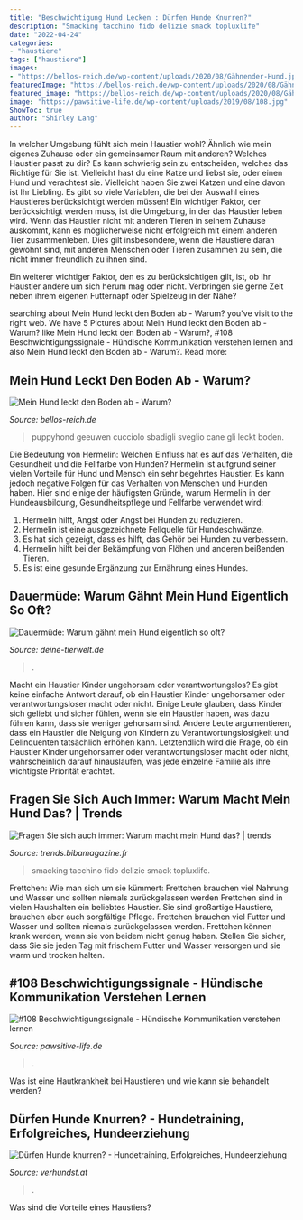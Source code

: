 ```yaml
---
title: "Beschwichtigung Hund Lecken : Dürfen Hunde Knurren?"
description: "Smacking tacchino fido delizie smack topluxlife"
date: "2022-04-24"
categories:
- "haustiere"
tags: ["haustiere"]
images:
- "https://bellos-reich.de/wp-content/uploads/2020/08/Gähnender-Hund.jpg"
featuredImage: "https://bellos-reich.de/wp-content/uploads/2020/08/Gähnender-Hund.jpg"
featured_image: "https://bellos-reich.de/wp-content/uploads/2020/08/Gähnender-Hund.jpg"
image: "https://pawsitive-life.de/wp-content/uploads/2019/08/108.jpg"
ShowToc: true
author: "Shirley Lang"
---
```



In welcher Umgebung fühlt sich mein Haustier wohl? Ähnlich wie mein eigenes Zuhause oder ein gemeinsamer Raum mit anderen?
Welches Haustier passt zu dir? Es kann schwierig sein zu entscheiden, welches das Richtige für Sie ist. Vielleicht hast du eine Katze und liebst sie, oder einen Hund und verachtest sie. Vielleicht haben Sie zwei Katzen und eine davon ist Ihr Liebling. Es gibt so viele Variablen, die bei der Auswahl eines Haustieres berücksichtigt werden müssen!
Ein wichtiger Faktor, der berücksichtigt werden muss, ist die Umgebung, in der das Haustier leben wird. Wenn das Haustier nicht mit anderen Tieren in seinem Zuhause auskommt, kann es möglicherweise nicht erfolgreich mit einem anderen Tier zusammenleben. Dies gilt insbesondere, wenn die Haustiere daran gewöhnt sind, mit anderen Menschen oder Tieren zusammen zu sein, die nicht immer freundlich zu ihnen sind.

Ein weiterer wichtiger Faktor, den es zu berücksichtigen gilt, ist, ob Ihr Haustier andere um sich herum mag oder nicht. Verbringen sie gerne Zeit neben ihrem eigenen Futternapf oder Spielzeug in der Nähe?

	

		
searching about Mein Hund leckt den Boden ab - Warum? you've visit to the right web. We have 5 Pictures about Mein Hund leckt den Boden ab - Warum? like Mein Hund leckt den Boden ab - Warum?, #108 Beschwichtigungssignale - Hündische Kommunikation verstehen lernen and also Mein Hund leckt den Boden ab - Warum?. Read more:
		
    
## Mein Hund Leckt Den Boden Ab - Warum?

<img loading=lazy src="https://bellos-reich.de/wp-content/uploads/2020/08/Gähnender-Hund.jpg" onerror="this.onerror=null;this.src='https://tse2.mm.bing.net/th?id=OIP.DwMffLUKkmdMsY8GxUUISQHaGQ&amp;pid=15.1';" alt="Mein Hund leckt den Boden ab - Warum?">

_Source: bellos-reich.de_

>puppyhond geeuwen cucciolo sbadigli sveglio cane gli leckt boden. 

	

Die Bedeutung von Hermelin: Welchen Einfluss hat es auf das Verhalten, die Gesundheit und die Fellfarbe von Hunden?
Hermelin ist aufgrund seiner vielen Vorteile für Hund und Mensch ein sehr begehrtes Haustier. Es kann jedoch negative Folgen für das Verhalten von Menschen und Hunden haben. Hier sind einige der häufigsten Gründe, warum Hermelin in der Hundeausbildung, Gesundheitspflege und Fellfarbe verwendet wird:
1) Hermelin hilft, Angst oder Angst bei Hunden zu reduzieren.
2) Hermelin ist eine ausgezeichnete Fellquelle für Hundeschwänze.
3) Es hat sich gezeigt, dass es hilft, das Gehör bei Hunden zu verbessern.
4) Hermelin hilft bei der Bekämpfung von Flöhen und anderen beißenden Tieren.
5) Es ist eine gesunde Ergänzung zur Ernährung eines Hundes.

    
## Dauermüde: Warum Gähnt Mein Hund Eigentlich So Oft?

<img loading=lazy src="https://www.deine-tierwelt.de/magazin/wp-content/uploads/sites/7/2019/04/qmMBEr_t20_LQyE1z-696x464.jpg" onerror="this.onerror=null;this.src='https://tse2.mm.bing.net/th?id=OIP.tU-SRApbwYHumoMlnEtJ8wHaE8&amp;pid=15.1';" alt="Dauermüde: Warum gähnt mein Hund eigentlich so oft?">

_Source: deine-tierwelt.de_

>. 

	

Macht ein Haustier Kinder ungehorsam oder verantwortungslos?
Es gibt keine einfache Antwort darauf, ob ein Haustier Kinder ungehorsamer oder verantwortungsloser macht oder nicht. Einige Leute glauben, dass Kinder sich geliebt und sicher fühlen, wenn sie ein Haustier haben, was dazu führen kann, dass sie weniger gehorsam sind. Andere Leute argumentieren, dass ein Haustier die Neigung von Kindern zu Verantwortungslosigkeit und Delinquenten tatsächlich erhöhen kann. Letztendlich wird die Frage, ob ein Haustier Kinder ungehorsamer oder verantwortungsloser macht oder nicht, wahrscheinlich darauf hinauslaufen, was jede einzelne Familie als ihre wichtigste Priorität erachtet.

    
## Fragen Sie Sich Auch Immer: Warum Macht Mein Hund Das? | Trends

<img loading=lazy src="https://static.trendscatchers.io/uploads/2020/01/de-doglips.jpg" onerror="this.onerror=null;this.src='https://tse4.mm.bing.net/th?id=OIP.CStO1B3lyTljtyG86aO9hgHaE7&amp;pid=15.1';" alt="Fragen Sie sich auch immer: Warum macht mein Hund das? | trends">

_Source: trends.bibamagazine.fr_

>smacking tacchino fido delizie smack topluxlife. 

	

Frettchen: Wie man sich um sie kümmert: Frettchen brauchen viel Nahrung und Wasser und sollten niemals zurückgelassen werden
Frettchen sind in vielen Haushalten ein beliebtes Haustier. Sie sind großartige Haustiere, brauchen aber auch sorgfältige Pflege. Frettchen brauchen viel Futter und Wasser und sollten niemals zurückgelassen werden. Frettchen können krank werden, wenn sie von beidem nicht genug haben. Stellen Sie sicher, dass Sie sie jeden Tag mit frischem Futter und Wasser versorgen und sie warm und trocken halten.

    
## #108 Beschwichtigungssignale - Hündische Kommunikation Verstehen Lernen

<img loading=lazy src="https://pawsitive-life.de/wp-content/uploads/2019/08/108.jpg" onerror="this.onerror=null;this.src='https://tse1.mm.bing.net/th?id=OIP.iBqguXA5CYOqyy0hFAFp0AHaEK&amp;pid=15.1';" alt="#108 Beschwichtigungssignale - Hündische Kommunikation verstehen lernen">

_Source: pawsitive-life.de_

>. 

	

Was ist eine Hautkrankheit bei Haustieren und wie kann sie behandelt werden?

    
## Dürfen Hunde Knurren? - Hundetraining, Erfolgreiches, Hundeerziehung

<img loading=lazy src="https://image.jimcdn.com/app/cms/image/transf/dimension=640x10000:format=png/path/s5350cf462b6b0615/image/id5ae712132209626/version/1515438334/image.png" onerror="this.onerror=null;this.src='https://tse3.mm.bing.net/th?id=OIP.G22zFoNqmZoS9q7M4OlIHQHaFD&amp;pid=15.1';" alt="Dürfen Hunde knurren? - Hundetraining, Erfolgreiches, Hundeerziehung">

_Source: verhundst.at_

>. 

	

Was sind die Vorteile eines Haustiers?

